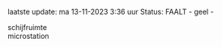 laatste update: 
ma 13-11-2023  3:36   uur 
Status: FAALT - geel - 
<div class="service Y">schijfruimte</div><div class="service Y">microstation</div>